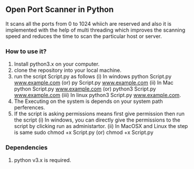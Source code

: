 ## Open Port Scanner in Python

It scans all the ports from 0 to 1024 whiich are reserved and also it is implemented with the help of multi threading which improves the scanning speed and reduces the time to scan the particular host or server.


### How to use it?

1. Install python3.x on your computer.
2. clone the repository into your local machine.
3. run the script Script.py as follows
    (i) In windows python Script.py www.example.com (or) py Script.py www.example.com
    (ii) In Mac python Script.py www.example.com (or) python3 Script.py www.example.com
    (iii) In linux python3 Script.py www.example.com.
4. The Executing on the system is depends on your system path perferences.
5. If the script is asking permissions means first give permission then run the script
    (i) In windows, you can directly give the permissions to the script by clicking run as administartor.
    (ii) In MacOSX and Linux the step is same
        sudo chmod +x Script.py (or) chmod +x Script.py

### Dependencies

1. python v3.x is required.